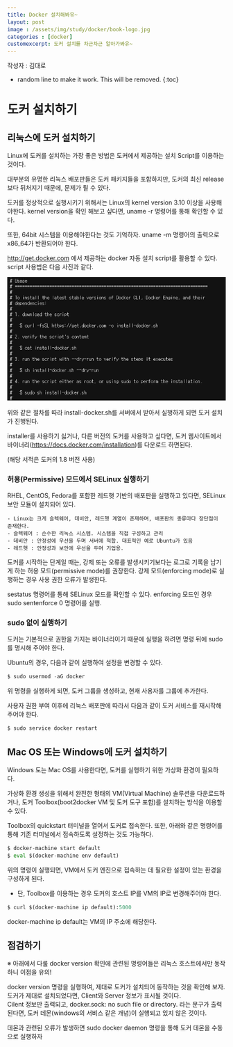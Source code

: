 ```yaml
---  
title: Docker 설치해봐유~
layout: post   
image : /assets/img/study/docker/book-logo.jpg
categories : [docker]
customexcerpt: 도커 설치를 차근차근 알아가봐유~
---
```


<span class = "alert g">작성자 : 김대로</span>


<!-- 아래 2줄은 목차를 나타내기 위한 심볼이니 건들지 말아 주세요 -->
* random line to make it work. This will be removed.
{:toc} 

# 도커 설치하기

## 리눅스에 도커 설치하기
Linux에 도커를 설치하는 가장 좋은 방법은 도커에서 제공하는 설치 Script를 이용하는 것이다.   

대부분의 유명한 리눅스 배포판들은 도커 패키지들을 포함하지만, 도커의 최신 release 보다 뒤처지기 때문에, 문제가 될 수 있다.  

도커를 정상적으로 실행시키기 위해서는 Linux의 kernel version 3.10 이상을 사용해야한다.
    kernel version을 확인 해보고 싶다면, uname -r 명령어를 통해 확인할 수 있다. 

또한, 64bit 시스템을 이용해야한다는 것도 기억하자.
    uname -m 명령어의 출력으로 x86_64가 반환되어야 한다.    

http://get.docker.com 에서 제공하는 docker 자동 설치 script를 활용할 수 있다. script 사용법은 다음 사진과 같다.    

![docker-install-script](/assets/img/study/docker/chap2/script.PNG)

위와 같은 절차를 따라 install-docker.sh를 서버에서 받아서 실행하게 되면 도커 설치가 진행된다.

installer를 사용하기 싫거나, 다른 버전의 도커를 사용하고 싶다면, 도커 웹사이트에서 바이너리(https://docs.docker.com/installation)를 다운로드 하면된다.

(해당 서적은 도커의 1.8 버전 사용)  


### **허용(Permissive) 모드에서 SELinux 실행하기**



RHEL, CentOS, Fedora를 포함한 레드햇 기반의 배포판을 실행하고 있다면, SELinux 보안 모듈이 설치되어 있다.

    - Linux는 크게 슬렉웨어, 데비안, 레드햇 계열이 존재하며, 배포판의 종류마다 장단점이 존재한다.
    - 슬렉웨어 : 순수한 리눅스 시스템. 시스템을 직접 구성하고 관리
    - 데비안 : 안정성에 우선을 두며 서버에 적합. 대표적인 예로 Ubuntu가 있음
    - 레드햇 : 안정성과 보안에 우선을 두며 기업용. 

도커를 시작하는 단계일 때는, 강제 또는 오류를 발생시키기보다는 로그로 기록을 남기게 하는 허용 모드(permissive mode)를 권장한다. 강제 모드(enforcing mode)로 실행하는 경우 사용 권한 오류가 발생한다.  
  
sestatus 명령어를 통해 SELinux 모드를 확인할 수 있다. enforcing 모드인 경우 sudo sentenforce 0 명령어를 실행.




### **sudo 없이 실행하기**


도커는 기본적으로 권한을 가지는 바이너리이기 때문에 실행을 하려면 명령 뒤에 sudo를 명시해 주어야 한다.      

Ubuntu의 경우, 다음과 같이 실행하여 설정을 변경할 수 있다.  
~~~ py
$ sudo usermod -aG docker
~~~
위 명령을 실행하게 되면, 도커 그룹을 생성하고, 현재 사용자를 그룹에 추가한다.

사용자 권한 부여 이후에 리눅스 배포판에 따라서 다음과 같이 도커 서비스를 재시작해 주어야 한다.
~~~ py
$ sudo service docker restart
~~~

## Mac OS 또는 Windows에 도커 설치하기



Windows 도는 Mac OS를 사용한다면, 도커를 실행하기 위한 가상화 환경이 필요하다.      

가상화 환경 생성을 위해서 완전한 형태의 VM(Virtual Machine) 솔루션을 다운로드하거나, 도커 Toolbox(boot2docker VM 및 도커 도구 포함)를 설치하는 방식을 이용할 수 있다.   



Toolbox의 quickstart 터미널을 열어서 도커로 접속한다. 또한, 아래와 같은 명령어를 통해 기존 터미널에서 접속하도록 설정하는 것도 가능하다.
~~~ py
$ docker-machine start default
$ eval $(docker-machine env default)
~~~

위의 명령이 실행되면, VM에서 도커 엔진으로 접속하는 데 필요한 설정이 있는 환경을 구성하게 된다.

- 단, Toolbox를 이용하는 경우 도커의 호스트 IP를 VM의 IP로 변경해주어야 한다.
~~~ py
$ curl $(docker-machine ip default):5000
~~~
docker-machine ip default는 VM의 IP 주소에 해당한다.



## 점검하기



※ 아래에서 다룰 docker version 확인에 관련된 명령어들은 리눅스 호스트에서만 동작하니 이점을 유의!

docker version 명령을 실행하여, 제대로 도커가 설치되어 동작하는 것을 확인해 보자.   
도커가 제대로 설치되었다면, Client와 Server 정보가 표시될 것이다.   
Cilent 정보만 출력되고, docker.sock: no such file or directory. 라는 문구가 출력된다면,
도커 데몬(windows의 서비스 같은 개념)이 실행되고 있지 않은 것이다.      

데몬과 관련된 오류가 발생하면 sudo docker daemon 명령을 통해 도커 데몬을 수동으로 실행하자

